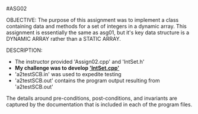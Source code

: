 #ASG02

OBJECTIVE: 
The purpose of this assignment was to implement a class containing data and methods for a set of integers in a dynamic array. This assignment is essentially the same as asg01, but it's key data structure is a DYNAMIC ARRAY rather than a STATIC ARRAY.

DESCRIPTION: 
- The instructor provided 'Assign02.cpp' and 'IntSet.h'
- **My challenge was to develop ['IntSet.cpp'](IntSet.cpp)**
- 'a2testSCB.in' was used to expedite testing
- 'a2testSCB.out' contains the program output resulting from 'a2testSCB.out' 

The details around pre-conditions, post-conditions, and invariants are captured by the documentation that is included in each of the program files.
